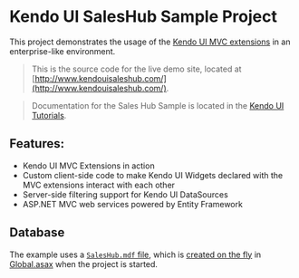 # Kendo UI SalesHub Sample Project

This project demonstrates the usage of the [Kendo UI MVC extensions](http://www.kendoui.com/server-wrappers/mvc.aspx) in an enterprise-like environment.

> This is the source code for the live demo site, located at [http://www.kendouisaleshub.com/](http://www.kendouisaleshub.com/).

> Documentation for the Sales Hub Sample is located in the
> [Kendo UI Tutorials](http://docs.telerik.com/kendo-ui/aspnet-mvc/tutorials/tutorial-saleshub/kendo-saleshub-intro).

## Features:

- Kendo UI MVC Extensions in action
- Custom client-side code to make Kendo UI Widgets declared with the MVC extensions interact with each other
- Server-side filtering support for Kendo UI DataSources
- ASP.NET MVC web services powered by Entity Framework

## Database

The example uses a [`SalesHub.mdf` file](https://github.com/telerik/ui-for-aspnet-mvc-examples/blob/master/saleshub/SalesHub.Client/Web.config#L12), which is [created on the fly](https://github.com/telerik/ui-for-aspnet-mvc-examples/blob/master/saleshub/SalesHub.Data/SalesHubDbInitializer.cs) in [Global.asax](https://github.com/telerik/ui-for-aspnet-mvc-examples/blob/master/saleshub/SalesHub.Client/Global.asax.cs#L29) when the project is started.
